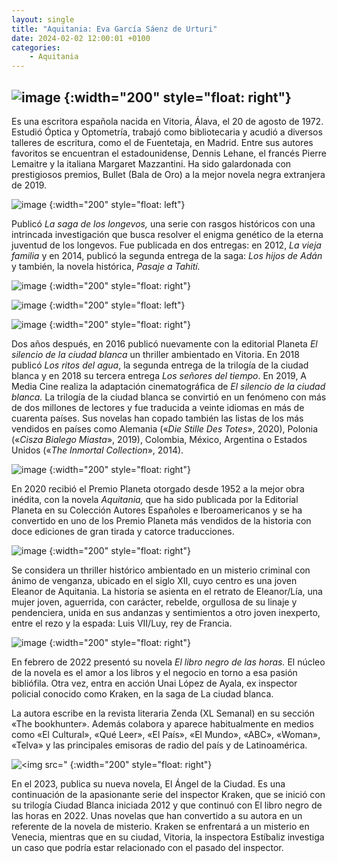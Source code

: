 ```yaml
---
layout: single
title: "Aquitania: Eva García Sáenz de Urturi"
date: 2024-02-02 12:00:01 +0100
categories: 
    - Aquitania
---
```

![image](https://github.com/user-attachments/assets/4064175e-7d02-43b3-859c-a9851bb3dc5c)
{:width="200" style="float: right"}
---
Es una escritora española nacida en Vitoria, 
Álava, el 20 de agosto de 1972. Estudió Óptica y Optometría, 
trabajó como bibliotecaria y acudió a diversos talleres de escritura,
como el de Fuentetaja, en Madrid. Entre sus autores favoritos se
encuentran el estadounidense, Dennis Lehane, el francés Pierre
Lemaitre y la italiana Margaret Mazzantini. Ha sido galardonada con
prestigiosos premios, Bullet (Bala de Oro) a la mejor novela negra
extranjera de 2019.

![image](https://github.com/user-attachments/assets/2b781321-58f6-47c5-934c-77ace0334c28)
{:width="200" style="float: left"}

Publicó *La saga de los longevos,* una serie con rasgos históricos con
una intrincada investigación que busca resolver el enigma genético de la
eterna juventud de los longevos. Fue publicada en dos entregas: en 2012,
*La vieja familia* y en 2014, publicó la segunda entrega de la saga:
*Los hijos de Adán* y también, la novela histórica, *Pasaje a Tahití.*

![image](https://github.com/user-attachments/assets/011d06e2-53f7-4f19-8588-bf6bcb38b7be)
{:width="200" style="float: right"} 

![image](https://github.com/user-attachments/assets/1d4d0569-16a3-4782-8891-64b2b6efbb21)
{:width="200" style="float: left"} 

![image](https://github.com/user-attachments/assets/db1da2a2-d7ea-4d93-a1ef-1f826969a546)
{:width="200" style="float: right"} 

Dos años después, en 2016 publicó nuevamente con la editorial 
Planeta *El silencio de la ciudad blanca* un thriller
ambientado en Vitoria.
En 2018 publicó *Los ritos del agua*, la segunda entrega
de la trilogía de la ciudad blanca y en 2018 su tercera
entrega *Los señores del tiempo*. En 2019, A Media Cine realiza la
adaptación cinematográfica de *El silencio de la ciudad blanca.* La
trilogía de la ciudad blanca se convirtió en un fenómeno con más de dos
millones de lectores y fue traducida a veinte idiomas en más de cuarenta
países. Sus novelas han copado también las listas de los más vendidos en
países como Alemania («*Die Stille Des Totes*», 2020), Polonia («*Cisza
Bialego Miasta*», 2019), Colombia, México, Argentina o Estados Unidos
(«*The Inmortal Collection*», 2014).

![image](https://github.com/user-attachments/assets/816b7f57-6480-4808-913f-fd80c1f4db2e)
{:width="200" style="float: right"} 

En 2020 recibió el Premio Planeta otorgado desde 1952 a la mejor obra
inédita, con la novela *Aquitania,* que ha sido publicada por la
Editorial Planeta en su Colección Autores Españoles e Iberoamericanos y
se ha convertido en uno de los Premio Planeta más vendidos de la
historia con doce ediciones de gran tirada y catorce traducciones.


![image](https://github.com/user-attachments/assets/91b298dc-a1cd-472d-a931-256774d260d3)
{:width="200" style="float: right"} 

Se considera un thriller histórico ambientado en un misterio criminal
con ánimo de venganza, ubicado en el siglo XII, cuyo centro es una joven
Eleanor de Aquitania. La historia se asienta en el retrato de
Eleanor/Lía, una mujer joven, aguerrida, con carácter, rebelde,
orgullosa de su linaje y pendenciera, unida en sus andanzas y
sentimientos a otro joven inexperto, entre el rezo y la espada: Luis
VII/Luy, rey de Francia.

![image](https://github.com/user-attachments/assets/cdbe3ccb-7222-412b-8838-47dc08a5fc78)
{:width="200" style="float: right"} 

En febrero de 2022 presentó su novela *El libro negro de las horas.* El
núcleo de la novela es el amor a los libros y el negocio en torno a esa
pasión bibliófila. Otra vez, entra en acción Unai López de Ayala, ex
inspector policial conocido como Kraken, en la saga de La ciudad blanca.

La autora escribe en la revista literaria Zenda (XL Semanal) en su
sección «The bookhunter». Además colabora y aparece habitualmente en
medios como «El Cultural», «Qué Leer», «El País», «El Mundo», «ABC»,
«Woman», «Telva» y las principales emisoras de radio del país y de
Latinoamérica.

![<img src="](https://github.com/user-attachments/assets/9cf90d70-f38a-416b-8b0a-dce1c6ae12b8)
{:width="200" style="float: right"} 

En el 2023, publica su nueva novela, El Ángel de la Ciudad. Es una
continuación de la apasionante serie del inspector Kraken, que se inició
con su trilogía Ciudad Blanca iniciada 2012 y que continuó con El libro
negro de las horas en 2022. Unas novelas que han convertido a su autora
en un referente de la novela de misterio. Kraken se enfrentará a un
misterio en Venecia, mientras que en su ciudad, Vitoria, la inspectora
Estíbaliz investiga un caso que podría estar relacionado con el pasado
del inspector.
